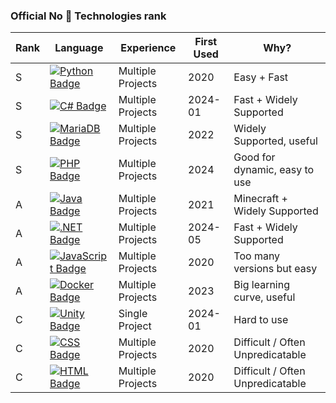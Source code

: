 ###  Official No 🧢 Technologies rank
| Rank | Language | Experience | First Used | Why? |
| - | - | - | - | - |
| S | [![Python Badge](https://img.shields.io/badge/-python-3776AB?style=for-the-badge&labelColor=2a567c&logo=python&logoColor=white)]() | Multiple Projects | 2020 | Easy + Fast |
| S | [![C# Badge](https://img.shields.io/badge/-c%23-512BD4?style=for-the-badge&labelColor=3d1a84&logo=sharp&logoColor=white)]() | Multiple Projects | 2024-01 | Fast + Widely Supported |
| S | [![MariaDB Badge](https://img.shields.io/badge/-MariaDB-003545?style=for-the-badge&labelColor=002b36&logo=mariadb&logoColor=white)]() | Multiple Projects | 2022 | Widely Supported, useful |
| S | [![PHP Badge](https://img.shields.io/badge/-PHP-777BB4?style=for-the-badge&labelColor=5e6290&logo=php&logoColor=white)]() | Multiple Projects | 2024 | Good for dynamic, easy to use |
| A | [![Java Badge](https://img.shields.io/badge/-java-F78C40?style=for-the-badge&labelColor=b66b30&logo=openjdk&logoColor=white)]() | Multiple Projects | 2021 | Minecraft + Widely Supported |
| A | [![.NET Badge](https://img.shields.io/badge/-dotnet-512BD4?style=for-the-badge&labelColor=3d1a84&logo=dotnet&logoColor=white)]() | Multiple Projects | 2024-05 | Fast + Widely Supported |
| A | [![JavaScript Badge](https://img.shields.io/badge/-javascript-F7DF1E?style=for-the-badge&labelColor=d4b600&logo=javascript&logoColor=white)]() | Multiple Projects | 2020 | Too many versions but easy |
| A | [![Docker Badge](https://img.shields.io/badge/-docker-2496ED?style=for-the-badge&labelColor=1d7bc4&logo=docker&logoColor=white)]() | Multiple Projects | 2023 | Big learning curve, useful |
| C | [![Unity Badge](https://img.shields.io/badge/-unity-ffffff?style=for-the-badge&labelColor=dcdcdc&logo=unity&logoColor=black)]() | Single Project | 2024-01 | Hard to use |
| C | [![CSS Badge](https://img.shields.io/badge/-css-1572B6?style=for-the-badge&labelColor=0f4b7c&logo=css3&logoColor=white)]() | Multiple Projects | 2020 | Difficult / Often Unpredicatable |
| C | [![HTML Badge](https://img.shields.io/badge/-html5-E34F26?style=for-the-badge&labelColor=b3361b&logo=html5&logoColor=white)]() | Multiple Projects | 2020 | Difficult / Often Unpredicatable |
